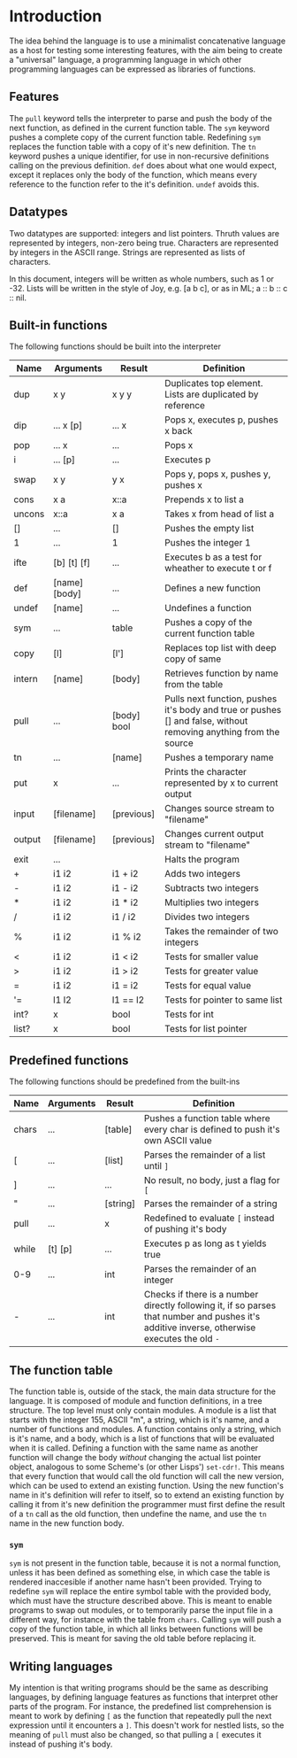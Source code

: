 # Introduction

The idea behind the language is to use a minimalist concatenative language as a host for testing some interesting features, with the aim being to create a "universal" language, a programming language in which other programming languages can be expressed as libraries of functions.

## Features

The `pull` keyword tells the interpreter to parse and push the body of the next function, as defined in the current function table.
The `sym` keyword pushes a complete copy of the current function table. Redefining `sym` replaces the function table with a copy of it's new definition.
The `tn` keyword pushes a unique identifier, for use in non-recursive definitions calling on the previous definition.
`def` does about what one would expect, except it replaces only the body of the function, which means every reference to the function refer to the it's definition. `undef` avoids this.

## Datatypes

Two datatypes are supported: integers and list pointers. Thruth values are represented by integers, non-zero being true. Characters are represented by integers in the ASCII range. Strings are represented as lists of characters.

In this document, integers will be written as whole numbers, such as 1 or -32.
Lists will be written in the style of Joy, e.g. [a b c], or as in ML; a :: b :: c :: nil.

## Built-in functions

The following functions should be built into the interpreter

| Name 	 | Arguments	 | Result	| Definition			|
| ---- 	 | ---------   	 | ------ 	| ------------------------- 	|
| dup  	 | x y	       	 | x y y  	| Duplicates top element. Lists are duplicated by reference   |
| dip  	 | ... x [p]   	 | ... x  	| Pops x, executes p, pushes x back 	      		      |
| pop  	 | ... x       	 | ...    	| Pops x						      |
| i    	 | ... [p]     	 | ...    	| Executes p						      |
| swap 	 | x y 	       	 | y x    	| Pops y, pops x, pushes y, pushes x			      |
| cons 	 | x a	       	 | x::a   	| Prepends x to list a				      	      |
| uncons | x::a	       	 | x a    	| Takes x from head of list a				      |
| []	 | ...	       	 | []     	| Pushes the empty list	  			      	      |
| 1	 | ...		 | 1		| Pushes the integer 1					      |
| ifte	 | [b] [t] [f] 	 | ...	  	| Executes b as a test for wheather to execute t or f	      |
| def	 | [name] [body] | ...	  	| Defines a new function   	      	 	      	      |
| undef	 | [name] 	 | ...	  	| Undefines a function				      	      |
| sym	 | ...		 | table  	| Pushes a copy of the current function table		      |
| copy	 | [l]		 | [l']		| Replaces top list with deep copy of same				  |
| intern | [name]	 | [body]	| Retrieves function by name from the table				  |
| pull	 | ...		 | [body] bool  | Pulls next function, pushes it's body and true or pushes [] and false, without removing anything from the source  |
| tn	 | ...		 | [name] 	| Pushes a temporary name      	       	  		      |
| put	 | x		 | ...		| Prints the character represented by x to current output     |
| input	 | [filename]	 | [previous]	| Changes source stream to "filename"			      |
| output | [filename]	 | [previous]	| Changes current output stream to "filename"		      |
| exit	 | ...		 | 		| Halts the program	 	   			      |
| +	 | i1 i2	 | i1 + i2	| Adds two integers					      |
| -	 | i1 i2	 | i1 - i2	| Subtracts two integers				      |
| * 	 | i1 i2	 | i1 * i2	| Multiplies two integers				      |
| /	 | i1 i2	 | i1 / i2	| Divides two integers					      |
| %	 | i1 i2	 | i1 % i2	| Takes the remainder of two integers			      |
| <	 | i1 i2	 | i1 < i2	| Tests for smaller value    				      |
| > 	 | i1 i2	 | i1 > i2	| Tests for greater value				      |
| =	 | i1 i2	 | i1 = i2	| Tests for equal value					      |
| '=	 | l1 l2	 | l1 == l2	| Tests for pointer to same list			      |
| int?	 | x  		 | bool	 	| Tests for int						      |
| list?	 | x		 | bool		| Tests for list pointer				      |

## Predefined functions

The following functions should be predefined from the built-ins

| Name 	 | Arguments 	 | Result 	| Definition			|
| ---- 	 | ---------   	 | ------ 	| ------------------------- 	|
| chars	 | ...		 | [table]	| Pushes a function table where every char is defined to push it's own ASCII value |
| [	 | ...		 | [list]	| Parses the remainder of a list until `]`			|
| ]	 | ...		 | ...		| No result, no body, just a flag for `[`			|
| "	 | ...		 | [string]	| Parses the remainder of a string				|
| pull	 | ...		 | x		| Redefined to evaluate `[` instead of pushing it's body 	|
| while	 | [t] [p]	 | ...		| Executes p as long as t yields true  	       	    		|
| 0-9 	 | ...		 | int		| Parses the remainder of an integer   	       	    		|
| -      | ...     | int    | Checks if there is a number directly following it, if so parses that number and pushes it's additive inverse, otherwise executes the old `-` |

## The function table

The function table is, outside of the stack, the main data structure for the language. It is composed of module and function definitions, in a tree structure. The top level must only contain modules. A module is a list that starts with the integer 155, ASCII "m", a string, which is it's name, and a number of functions and modules. A function contains only a string, which is it's name, and a body, which is a list of functions that will be evaluated when it is called. Defining a function with the same name as another function will change the body *without* changing the actual list pointer object, analogous to some Scheme's (or other Lisps') `set-cdr!`. This means that every function that would call the old function will call the new version, which can be used to extend an existing function. Using the new function's name in it's definition will refer to itself, so to extend an existing function by calling it from it's new definition the programmer must first define the result of a `tn` call as the old function, then undefine the name, and use the `tn` name in the new function body.

### `sym`
`sym` is not present in the function table, because it is not a normal function, unless it has been defined as something else, in which case the table is rendered inaccesible if another name hasn't been provided. Trying to redefine `sym` will replace the entire symbol table with the provided body, which must have the structure described above. This is meant to enable programs to swap out modules, or to temporarily parse the input file in a different way, for instance with the table from `chars`. Calling `sym` will push a copy of the function table, in which all links between functions will be preserved. This is meant for saving the old table before replacing it.

## Writing languages

My intention is that writing programs should be the same as describing languages, by defining language features as functions that interpret other parts of the program. For instance, the predefined list comprehension is meant to work by defining `[` as the function that repeatedly pull the next expression until it encounters a `]`. This doesn't work for nestled lists, so the meaning of `pull` must also be changed, so that pulling a `[` executes it instead of pushing it's body.
